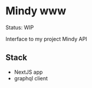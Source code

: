 # Mindy www

Status: WIP

Interface to my project Mindy API

## Stack

- NextJS app
- graphql client
